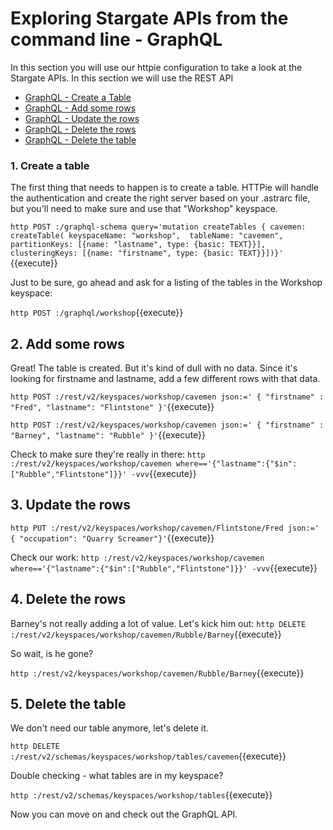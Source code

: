 # Exploring Stargate APIs from the command line - GraphQL

In this section you will use our httpie configuration to take a look at the Stargate APIs.  In this section we will use the REST API

* [GraphQL - Create a Table](#1.-create-a-table)
* [GraphQL - Add some rows](#2.-add-some-rows)
* [GraphQL - Update the rows](#3.-update-the-rows)
* [GraphQL - Delete the rows](#4.-delete-the-rows)
* [GraphQL - Delete the table](#5.-delete-the-table)

### 1. Create a table

The first thing that needs to happen is to create a table.  HTTPie will handle the authentication and create the right server based on your .astrarc file, but you'll need to make sure and use that "Workshop" keyspace.

`http POST :/graphql-schema query='mutation createTables {
    cavemen: createTable(
        keyspaceName: "workshop", 
        tableName: "cavemen", 
        partitionKeys: [{name: "lastname", type: {basic: TEXT}}], clusteringKeys: [{name: "firstname", type: {basic: TEXT}}])}'
        `{{execute}}

Just to be sure, go ahead and ask for a listing of the tables in the Workshop keyspace:

`http POST :/graphql/workshop`{{execute}}

## 2. Add some rows
Great!  The table is created.  But it's kind of dull with no data.  Since it's looking for firstname and lastname, add a few different rows with that data.

`http POST :/rest/v2/keyspaces/workshop/cavemen json:='
{
            "firstname" : "Fred",
            "lastname": "Flintstone"
}'`{{execute}}

`http POST :/rest/v2/keyspaces/workshop/cavemen json:='
{
            "firstname" : "Barney",
            "lastname": "Rubble"
}'`{{execute}}

Check to make sure they're really in there:
`http :/rest/v2/keyspaces/workshop/cavemen where=='{"lastname":{"$in":["Rubble","Flintstone"]}}' -vvv`{{execute}}

## 3. Update the rows

`http PUT :/rest/v2/keyspaces/workshop/cavemen/Flintstone/Fred json:='
{ "occupation": "Quarry Screamer"}'`{{execute}}

Check our work:
`http :/rest/v2/keyspaces/workshop/cavemen where=='{"lastname":{"$in":["Rubble","Flintstone"]}}' -vvv`{{execute}}

## 4. Delete the rows

Barney's not really adding a lot of value.  Let's kick him out:
`http DELETE :/rest/v2/keyspaces/workshop/cavemen/Rubble/Barney`{{execute}}

So wait, is he gone?

`http :/rest/v2/keyspaces/workshop/cavemen/Rubble/Barney`{{execute}}

## 5. Delete the table

We don't need our table anymore, let's delete it.

`http DELETE :/rest/v2/schemas/keyspaces/workshop/tables/cavemen`{{execute}}

Double checking - what tables are in my keyspace?

`http :/rest/v2/schemas/keyspaces/workshop/tables`{{execute}}

Now you can move on and check out the GraphQL API.